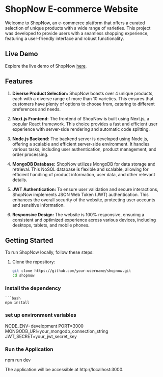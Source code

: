 # ShopNow E-commerce Website

Welcome to ShopNow, an e-commerce platform that offers a curated selection of unique products with a wide range of varieties. This project was developed to provide users with a seamless shopping experience, featuring a user-friendly interface and robust functionality.

## Live Demo

Explore the live demo of ShopNow [here](https://shop-now-ecommerce.vercel.app/).

## Features

1. **Diverse Product Selection:** ShopNow boasts over 4 unique products, each with a diverse range of more than 10 varieties. This ensures that customers have plenty of options to choose from, catering to different preferences and needs.

2. **Next.js Frontend:** The frontend of ShopNow is built using Next.js, a popular React framework. This choice provides a fast and efficient user experience with server-side rendering and automatic code splitting.

3. **Node.js Backend:** The backend server is developed using Node.js, offering a scalable and efficient server-side environment. It handles various tasks, including user authentication, product management, and order processing.

4. **MongoDB Database:** ShopNow utilizes MongoDB for data storage and retrieval. This NoSQL database is flexible and scalable, allowing for efficient handling of product information, user data, and other relevant details.

5. **JWT Authentication:** To ensure user validation and secure interactions, ShopNow implements JSON Web Token (JWT) authentication. This enhances the overall security of the website, protecting user accounts and sensitive information.

6. **Responsive Design:** The website is 100% responsive, ensuring a consistent and optimized experience across various devices, including desktops, tablets, and mobile phones.



## Getting Started

To run ShopNow locally, follow these steps:

1. Clone the repository:

   ```bash
   git clone https://github.com/your-username/shopnow.git
   cd shopnow

### install the dependency
    ```bash
    npm install

### set up environment variables
NODE_ENV=development
PORT=3000
MONGODB_URI=your_mongodb_connection_string
JWT_SECRET=your_jwt_secret_key

### Run the Application
npm run dev

The application will be accessible at http://localhost:3000.
